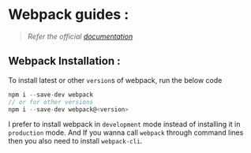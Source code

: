 # Webpack guides :

> *Refer the official [documentation](https://webpack.js.org/guides/installation)*


## Webpack Installation :
To install latest or other `version`s of webpack, run the below code
```javascript
npm i --save-dev webpack
// or for other versions
npm i --save-dev webpack@<version>
```

I prefer to install webpack in `development` mode instead of installing it in `production` mode. And If you wanna call `webpack` through command lines then you also need to install `webpack-cli`.
